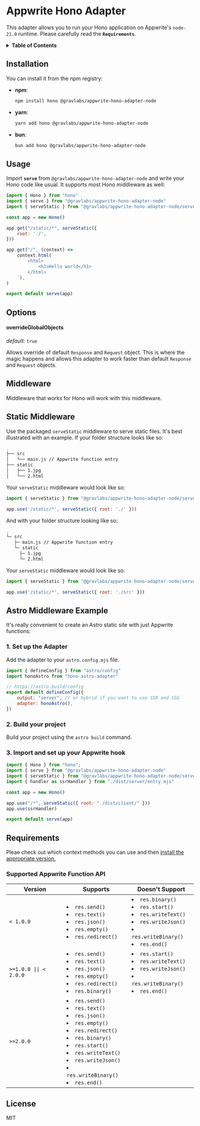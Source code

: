 # Appwrite Hono Adapter

This adapter allows you to run your Hono application on Appwrite's `node-21.0` runtime. Please carefully read the **`Requirements`**.

<details>
<summary><strong>Table of Contents</strong></summary>

- [Appwrite Hono Adapter](#appwrite-hono-adapter)
  - [Installation](#installation)
  - [Usage](#usage)
  - [Options](#options)
      - [overrideGlobalObjects](#overrideglobalobjects)
  - [Middleware](#middleware)
  - [Static Middleware](#static-middleware)
  - [Astro Middleware Example](#astro-middleware-example)
    - [1. Set up the Adapter](#1-set-up-the-adapter)
    - [2. Build your project](#2-build-your-project)
    - [3. Import and set up your Appwrite hook](#3-import-and-set-up-your-appwrite-hook)
  - [Requirements](#requirements)
    - [Supported Appwrite Function API](#supported-appwrite-function-api)
  - [License](#license)

</details>

## Installation

You can install it from the npm registry:

* **npm**:
  ```sh
  npm install hono @gravlabs/appwrite-hono-adapter-node
  ```

* **yarn**:
  ```sh
  yarn add hono @gravlabs/appwrite-hono-adapter-node
  ```

* **bun**:
  ```sh
  bun add hono @gravlabs/appwrite-hono-adapter-node
  ```

## Usage

Import **`serve`** from `@gravlabs/appwrite-hono-adapter-node` and write your Hono code like usual. It supports most Hono middleware as well:

```js
import { Hono } from "hono"
import { serve } from "@gravlabs/appwrite-hono-adapter-node"
import { serveStatic } from "@gravlabs/appwrite-hono-adapter-node/serveStatic"

const app = new Hono()

app.get("/static/*", serveStatic({
    root: './',
}))

app.get("/", (context) =>
    context.html(`
        <html>
            <h1>Hello world</h1>
        </html>
    `),
)

export default serve(app)
```

## Options

#### overrideGlobalObjects
*default:* `true`

Allows override of default `Response` and `Request` object. This is where the magic happens and allows this adapter to work faster than default `Response` and `Request` objects.

## Middleware

Middleware that works for Hono will work with this middleware.

## Static Middleware

Use the packaged `serveStatic` middleware to serve static files. It's best illustrated with an example. If your folder structure looks like so:

```sh
.
├── src
│   └── main.js // Appwrite function entry
├── static
│   ├── 1.jpg
│   └── 2.html
```

Your `serveStatic` middleware would look like so:
```js
import { serveStatic } from "@gravlabs/appwrite-hono-adapter-node/serveStatic"

app.use('/static/*', serveStatic({ root: './' }))
```

And with your folder structure looking like so:
```sh
.
└─ src
   ├─ main.js // Appwrite function entry
   └─ static
     ├─ 1.jpg
     └─ 2.html
```

Your `serveStatic` middleware would look like so:
```js
import { serveStatic } from "@gravlabs/appwrite-hono-adapter-node/serveStatic"

app.use('/static/*', serveStatic({ root: './src' }))
```

## Astro Middleware Example

It's really convenient to create an Astro static site with just Appwrite functions:

### 1. Set up the Adapter

Add the adapter to your `astro.config.mjs` file.

```js
import { defineConfig } from "astro/config"
import honoAstro from "hono-astro-adapter"

// https://astro.build/config
export default defineConfig({
	output: "server", // or hybrid if you want to use SSR and SSG
	adapter: honoAstro(),
})
```

### 2. Build your project

Build your project using the `astro build` command.

### 3. Import and set up your Appwrite hook

```javascript
import { Hono } from "hono";
import { serve } from "@gravlabs/appwrite-hono-adapter-node"
import { serveStatic } from "@gravlabs/appwrite-hono-adapter-node/serveStatic"
import { handler as ssrHandler } from "./dist/server/entry.mjs"

const app = new Hono()

app.use("/*", serveStatic({ root: "./dist/client/" }))
app.use(ssrHandler)

export default serve(app)
```

## Requirements

Pleae check out which context methods you can use and then [install the appropriate version.](https://appwrite.io/docs/products/functions/develop#context-object)

### Supported Appwrite Function API
| Version | Supports | Doesn't Support | 
| --- | --- | --- |
| `< 1.0.0` | <li>`res.send()`</li> <li>`res.text()`</li> <li>`res.json()`</li> <li>`res.empty()`</li> <li>`res.redirect()`</li> | <li>`res.binary()`</li> <li>`res.start()`</li> <li>`res.writeText()`</li> <li>`res.writeJson()`</li> <li>`res.writeBinary()`</li> <li>`res.end()`</li>
| `>=1.0.0 \|\| < 2.0.0` | <li>`res.send()`</li> <li>`res.text()`</li> <li>`res.json()`</li> <li>`res.empty()`</li> <li>`res.redirect()`</li> <li>`res.binary()`</li> | <li>`res.start()`</li> <li>`res.writeText()`</li> <li>`res.writeJson()`</li> <li>`res.writeBinary()`</li> <li>`res.end()`</li>
| `>=2.0.0` | <li>`res.send()`</li> <li>`res.text()`</li> <li>`res.json()`</li> <li>`res.empty()`</li> <li>`res.redirect()`</li> <li>`res.binary()`</li> <li>`res.start()`</li> <li>`res.writeText()`</li> <li>`res.writeJson()`</li> <li>`res.writeBinary()`</li> <li>`res.end()`</li> | 

## License

MIT